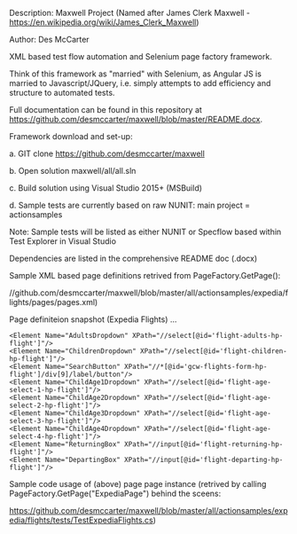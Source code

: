 Description: 	Maxwell Project (Named after James Clerk Maxwell - https://en.wikipedia.org/wiki/James_Clerk_Maxwell)

Author:		Des McCarter

XML based test flow automation and Selenium page factory framework.

Think of this framework as "married" with Selenium, as Angular JS is married to Javascript/JQuery, i.e.
simply attempts to add efficiency and structure to automated tests.


Full documentation can be found in this repository at https://github.com/desmccarter/maxwell/blob/master/README.docx.

Framework download and set-up:

a. GIT clone https://github.com/desmccarter/maxwell

b. Open solution maxwell/all/all.sln

c. Build solution using Visual Studio 2015+ (MSBuild)

d. Sample tests are currently based on raw NUNIT: main project = actionsamples


Note: Sample tests will be listed as either NUNIT or Specflow based within Test Explorer in Visual Studio

Dependencies are listed in the comprehensive README doc (.docx)

Sample XML based page definitions retrived from PageFactory.GetPage(): 

//github.com/desmccarter/maxwell/blob/master/all/actionsamples/expedia/flights/pages/pages.xml)

Page definiteion snapshot (Expedia Flights) ...

<?xml version="1.0" encoding="utf-8" ?>
<Pages>

  <Page Name="ExpediaPage" Url="http://www.expedia.co.uk">
    <Element Name="FlightsLink" XPath="//button[@data-lob='flight']"/>
    <Element Name="FlightsFromBox" XPath="//input[@id='flight-origin-hp-flight']"/>
    <Element Name="FlightsToBox" XPath="//input[@id='flight-destination-hp-flight']"/>
    
    <Element Name="AdultsDropdown" XPath="//select[@id='flight-adults-hp-flight']"/>
    <Element Name="ChildrenDropdown" XPath="//select[@id='flight-children-hp-flight']"/>
    <Element Name="SearchButton" XPath="//*[@id='gcw-flights-form-hp-flight']/div[9]/label/button"/>
    <Element Name="ChildAge1Dropdown" XPath="//select[@id='flight-age-select-1-hp-flight']"/>
    <Element Name="ChildAge2Dropdown" XPath="//select[@id='flight-age-select-2-hp-flight']"/>
    <Element Name="ChildAge3Dropdown" XPath="//select[@id='flight-age-select-3-hp-flight']"/>
    <Element Name="ChildAge4Dropdown" XPath="//select[@id='flight-age-select-4-hp-flight']"/>
    <Element Name="ReturningBox" XPath="//input[@id='flight-returning-hp-flight']"/>
    <Element Name="DepartingBox" XPath="//input[@id='flight-departing-hp-flight']"/>
  </Page>
  
</Pages>

Sample code usage of (above) page page instance (retrived by calling PageFactory.GetPage("ExpediaPage") behind the sceens: 

https://github.com/desmccarter/maxwell/blob/master/all/actionsamples/expedia/flights/tests/TestExpediaFlights.cs)
